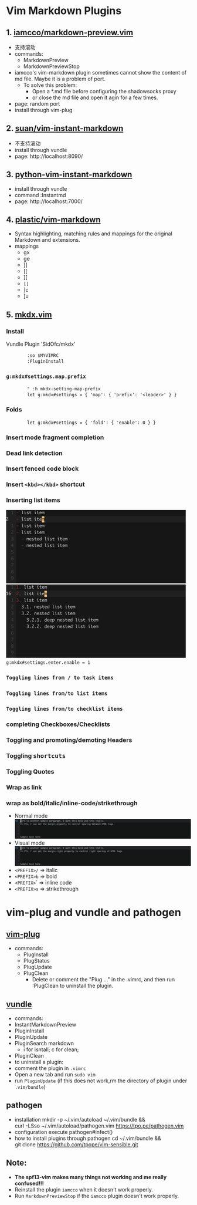 # Vim Markdown Plugins
## 1. [iamcco/markdown-preview.vim](https://github.com/iamcco/markdown-preview.vim)
* 支持滚动
* commands:
    * MarkdownPreview
    * MarkdownPreviewStop
* iamcco's vim-markdown plugin sometimes cannot show the content of md file. Maybe it is a problem of port. 
    * To solve this problem:
        * Open a *.md file before configuring the shadowsocks proxy
        * or close the md file and open it agin for a few times.
* page: random port
* install through vim-plug
## 2. [suan/vim-instant-markdown](https://github.com/suan/vim-instant-markdown)
* 不支持滚动
* install through vundle
* page: http://localhost:8090/
## 3. [python-vim-instant-markdown](https://github.com/isnowfy/python-vim-instant-markdown)
* install through vundle
* command :Instantmd
* page: http://localhost:7000/
## 4. [plastic/vim-markdown](https://github.com/plasticboy/vim-markdown)
* Syntax highlighting, matching rules and mappings for the original Markdown and extensions.
* mappings
    * gx
    * ge
    * ]]
    * [[
    * ][
    * `[]`
    * ]c
    * ]u
## 5. [mkdx.vim](https://github.com/SidOfc/mkdx)
### Install
Vundle
            Plugin 'SidOfc/mkdx'

            :so $MYVIMRC
            :PluginInstall

### `g:mkdx#settings.map.prefix`
            " :h mkdx-setting-map-prefix
            let g:mkdx#settings = { 'map': { 'prefix': '<leader>' } }
### Folds
            let g:mkdx#settings = { 'fold': { 'enable': 0 } }

### Insert mode fragment completion
### Dead link detection
### Insert fenced code block
### Insert `<kbd></kbd>` shortcut
### Inserting list items
![Unordered](vim-mkdx-unordered-list.gif)
![Numbered list](vim-mkdx-numbered-list.gif)
`g:mkdx#settings.enter.enable = 1`

### `Toggling lines from / to task items`
### `Toggling lines from/to list items`
### `Toggling lines from/to checklist items`
### completing Checkboxes/Checklists
### Toggling and promoting/demoting Headers
### Toggling <kbd/> shortcuts
### Toggling Quotes
### Wrap as link
### wrap as bold/italic/inline-code/strikethrough
* Normal mode
    ![normal mode](vim-mkdx-wrap-text-normal.gif)
* Visual mode
    ![Visual mode](vim-mkdx-wrap-text-visual.gif)
* `<PREFIX>/` => italic
* `<PREFIX>b` => bold
* `<PREFIX>`\` => inline code
* `<PREFIX>s` => strikethrough

# vim-plug and vundle and pathogen
## [vim-plug](https://github.com/junegunn/vim-plug) 
* commands:
  * PlugInstall
  * PlugStatus
  * PlugUpdate
  * PlugClean
    * Delete or comment the "Plug ..." in the .vimrc, and then run :PlugClean to uninstall the plugin.
## [vundle](https://github.com/VundleVim/Vundle.vim)
* commands:
 * InstantMarkdownPreview 
 * PluginInstall
 * PluginUpdate
 * PluginSearch markdown
   * i for isntall; c for clean; 
 * PluginClean
 * to uninstall a plugin:
  * comment the plugin in `.vimrc`
  * Open a new tab and run `sudo vim`
  * run `PluginUpdate` (if this does not work,rm the directory of plugin under `.vim/bundle`)
## pathogen
* installation
mkdir -p ~/.vim/autoload ~/.vim/bundle && \
curl -LSso ~/.vim/autoload/pathogen.vim https://tpo.pe/pathogen.vim
* configuration
    execute pathogen#infect()
* how to install plugins through pathogen 
    cd ~/.vim/bundle && \
    git clone https://github.com/tpope/vim-sensible.git
## Note:
* **The spf13-vim makes many things not working and me really confused!!!**
* Reinstall the plugin `iamcco` when it doesn't work properly.
* Run `MarkdownPreviewStop` if the `iamcco` plugin doesn't work properly.
